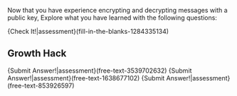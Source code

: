 Now that you have experience encrypting and decrypting messages with a public key, Explore what you have learned with the following questions:

{Check It!|assessment}(fill-in-the-blanks-1284335134)

## Growth Hack
{Submit Answer!|assessment}(free-text-3539702632)
{Submit Answer!|assessment}(free-text-1638677102)
{Submit Answer!|assessment}(free-text-853926597)